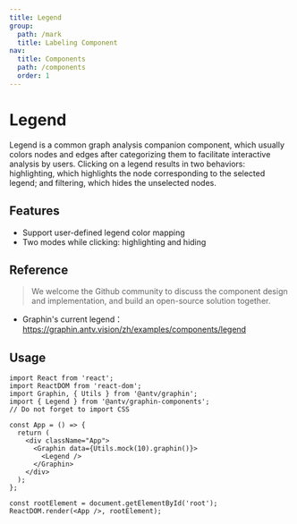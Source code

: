 ```yaml
---
title: Legend
group:
  path: /mark
  title: Labeling Component
nav:
  title: Components
  path: /components
  order: 1
---
```


# Legend

Legend is a common graph analysis companion component, which usually colors nodes and edges after categorizing them to facilitate interactive analysis by users. Clicking on a legend results in two behaviors: highlighting, which highlights the node corresponding to the selected legend; and filtering, which hides the unselected nodes.

## Features

- Support user-defined legend color mapping
- Two modes while clicking: highlighting and hiding

## Reference

> We welcome the Github community to discuss the component design and implementation, and build an open-source solution together.

- Graphin's current legend：https://graphin.antv.vision/zh/examples/components/legend

## Usage

```tsx | pure
import React from 'react';
import ReactDOM from 'react-dom';
import Graphin, { Utils } from '@antv/graphin';
import { Legend } from '@antv/graphin-components';
// Do not forget to import CSS

const App = () => {
  return (
    <div className="App">
      <Graphin data={Utils.mock(10).graphin()}>
        <Legend />
      </Graphin>
    </div>
  );
};

const rootElement = document.getElementById('root');
ReactDOM.render(<App />, rootElement);
```
